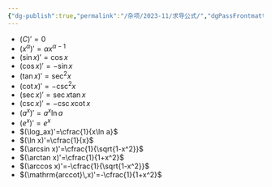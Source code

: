 ```yaml
---
{"dg-publish":true,"permalink":"/杂项/2023-11/求导公式/","dgPassFrontmatter":true}
---
```


- $(C)'=0$
- $(x^\alpha)'=\alpha x^{\alpha-1}$
- $(\sin x)'=\cos x$
- $(\cos x)'=-\sin x$
- $(\tan x)'=\sec^2x$
- $(\cot x)'=-\csc^2x$
- $(\sec x)'=\sec x \tan x$
- $(\csc x)'=-\csc x \cot x$
- $(a^x)'=a^x\ln a$
- $(e^x)'=e^x$
- $(\log_ax)'=\cfrac{1}{x\ln a}$
- $(\ln x)'=\cfrac{1}{x}$
- $(\arcsin x)'=\cfrac{1}{\sqrt{1-x^2}}$
- $(\arctan x)'=\cfrac{1}{1+x^2}$
- $(\arccos x)'=-\cfrac{1}{\sqrt{1-x^2}}$
- $(\mathrm{arccot}\,x)'=-\cfrac{1}{1+x^2}$
